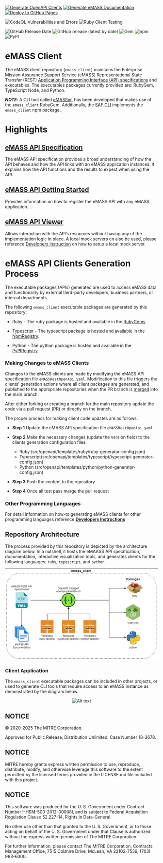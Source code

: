 [![Generate OpenAPI Clients](https://github.com/mitre/emass_client/actions/workflows/generate-clients.yml/badge.svg)](https://github.com/mitre/emass_client/actions/workflows/generate-clients.yml) [![Generate eMASS Documentation](https://github.com/mitre/emass_client/actions/workflows/generate_docs.yml/badge.svg)](https://github.com/mitre/emass_client/actions/workflows/generate_docs.yml) [![Deploy to GitHub Pages](https://github.com/mitre/emass_client/actions/workflows/gh-pages.yml/badge.svg)](https://github.com/mitre/emass_client/actions/workflows/gh-pages.yml)

![CodeQL Vulnerabilities and Errors](https://github.com/mitre/emass_client/actions/workflows/codeql-analysis.yml/badge.svg) ![Ruby Client Testing](https://github.com/mitre/emass_client/actions/workflows/test-ruby-client.yml/badge.svg) 

![GitHub Release Date](https://img.shields.io/github/release-date/mitre/emass_client?label=Release%20Date&logo=github&color=blue) ![GitHub release (latest by date)](https://img.shields.io/github/v/release/mitre/emass_client?label=Release%20Version&logo=github) ![Gem](https://img.shields.io/gem/v/emass_client?label=gem%20version&logo=ruby&logoColor=red) ![npm](https://img.shields.io/npm/v/@mitre/emass_client?label=npm%20version&logo=npm) ![PyPI](https://img.shields.io/pypi/v/emass-client-api?label=pypi%20version&logo=pypi&logoColor=yellow)

# eMASS Client
The eMASS client repository (```emass_client```) maintains the Enterprise Mission Assurance Support Service (eMASS) Representational State Transfer (REST) [Application Programming Interface (API) specifications](/docs/eMASS_API_Documentation.pdf) and executables. The executables packages currently provided are: RubyGem, TypeScript Node, and Python.

***NOTE***: A CLI tool called [eMASSer](https://github.com/mitre/emasser), has been developed that makes use of the ```emass_client``` RubyGem. Additionally, the [SAF CLI](https://github.com/mitre/saf#emass-api-cli) implements the `emass_client` npm package.

# Highlights
## [eMASS API Specification](https://mitre.github.io/emass_client/docs/redoc/)
The eMASS API specification provides a broad understanding of how the API behaves and how the API links with an eMASS application instances. It explains how the API functions and the results to expect when using the API.

## [eMASS API Getting Started](/docs/eMASSGettingStarted.md)
Provides information on how to register the eMASS API with any eMASS application.
    .

## [eMASS API Viewer](https://mitre.github.io/emass_client/docs/renderer/)
Allows interaction with the API’s resources without having any of the implementation logic in place. A local mock servers cn also be used, please reference [Developers Instruction](docs/developers.md) on how to setup a local mock server.


# eMASS API Clients Generation Process
The executable packages (APIs) generated are used to access eMASS data and functionality by external third-party developers, business partners, or internal departments.

The following ```emass_client``` executable packages are generated by this repository:
- Ruby - The ruby package is hosted and available in the [RubyGems](https://rubygems.org/gems/emass_client). 

- Typescript - The typescript package is hosted and available in the [NpmRegistry](https://www.npmjs.com/package/@mitre/emass_client).
  
- Python - The python package is hosted and available in the [PyPIRegistry](https://pypi.org/manage/project/emass-client-api/releases/).

### Making Changes to eMASS Clients
Changes to the eMASS clients are made by modifying the eMASS API specification file `eMASSRestOpenApi.yaml`. Modification to this file triggers the clients' generation actions where all client packages are generated, and published to the appropriate repositories when the PR branch is [merged](https://docs.github.com/en/pull-requests/collaborating-with-pull-requests/incorporating-changes-from-a-pull-request/merging-a-pull-request) into the main branch.

After either forking or creating a branch for the main repository update the code via a pull request (PR) or directly on the branch.

The proper process for making client code updates are as follows:

- **Step 1** 
  Update the eMASS API specification file `eMASSRestOpenApi.yaml`

- **Step 2**
  Make the necessary changes (update the version field) to the clients generation configuration files:
  - Ruby (src/openapi/templates/ruby/ruby-generator-config.json)
  - Typescript(src/openapi/templates/typescript/typescript-generator-config.json)
  - Python (src/openapi/templates/python/python-generator-config.json)
  
- **Step 3**
  Push the content to the repository
  
- **Step 4**
  Once all test pass merge the pull request


### Other Programming Languages
For detail information on how-to generating eMASS clients for other programming languages reference [**Developers Instructions**](docs/developers.md)


## Repository Architecture
The process provided by this repository is depicted by the architecture diagram below. In a nutshell, it hosts the eMAASS API specification, documentation, interactive visualization tools, and generates clients for the following languages: `ruby`,  `typescript`, and `python`. 
<div align="center">
  <img src="images/emass_client_architecture.jpg" alt="Alt text" title="Repository Architecture">
</div>

### Client Application
The ``emass_client`` executable packages can be included in other projects, or used to generate  CLI tools that require access to an eMASS instance as  demonstrated by the diagram below.
<div align="center">
  <img src="images/emass_client_applications.jpg" alt="Alt text" title="Client Architecture">
</div>

## NOTICE

© 2020-2025 The MITRE Corporation.

Approved for Public Release; Distribution Unlimited. Case Number 18-3678.

## NOTICE

MITRE hereby grants express written permission to use, reproduce, distribute, modify, and otherwise leverage this software to the extent permitted by the licensed terms provided in the LICENSE.md file included with this project.

## NOTICE

This software was produced for the U. S. Government under Contract Number HHSM-500-2012-00008I, and is subject to Federal Acquisition Regulation Clause 52.227-14, Rights in Data-General.

No other use other than that granted to the U. S. Government, or to those acting on behalf of the U. S. Government under that Clause is authorized without the express written permission of The MITRE Corporation.

For further information, please contact The MITRE Corporation, Contracts Management Office, 7515 Colshire Drive, McLean, VA  22102-7539, (703) 983-6000.
